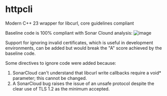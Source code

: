 # httpcli
Modern C++ 23 wrapper for libcurl, core guidelines compliant

Baseline code is 100% compliant with Sonar Clound analysis:
![image](https://github.com/user-attachments/assets/eb98c2c5-0a32-4a7b-9e76-4742387e61b0)

Support for ignoring invalid certificates, which is useful in development environments, can be added but would break the "A" score achieved by the baseline code.

Some directives to ignore code were added because:
1) SonarCloud can't understand that libcurl write callbacks require a void* parameter; this cannot be changed.
2) A SonarCloud bug raises the issue of an unsafe protocol despite the clear use of TLS 1.2 as the minimum accepted.

